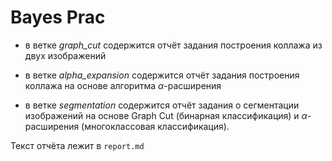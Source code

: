 # Bayes Prac

- в ветке *graph_cut* содержится отчёт задания построения коллажа из двух изображений

- в ветке *alpha_expansion* содержится отчёт задания построения коллажа на основе алгоритма $\alpha$-расширения

- в ветке *segmentation* содержится отчёт задания о сегментации изображений на основе Graph Cut (бинарная классификация) и $\alpha$-расширения (многоклассовая классификация).

Текст отчёта лежит в ```report.md```
